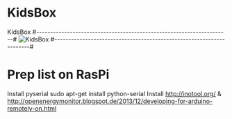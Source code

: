 # KidsBox
KidsBox
#---------------------------------------------------------------------#
![KidsBox](http://sicklinger.com/images/KidsBox.png)
#---------------------------------------------------------------------#
# Prep list on RasPi
Install pyserial
sudo apt-get install python-serial
Install http://inotool.org/ & http://openenergymonitor.blogspot.de/2013/12/developing-for-arduino-remotely-on.html

